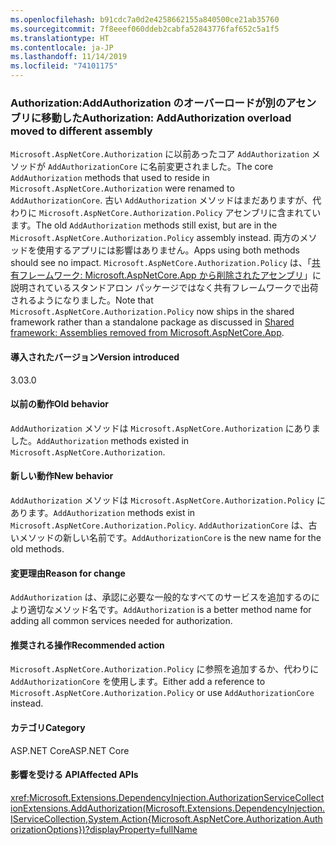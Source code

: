 ```yaml
---
ms.openlocfilehash: b91cdc7a0d2e4258662155a840500ce21ab35760
ms.sourcegitcommit: 7f8eeef060ddeb2cabfa52843776faf652c5a1f5
ms.translationtype: HT
ms.contentlocale: ja-JP
ms.lasthandoff: 11/14/2019
ms.locfileid: "74101175"
---
```

### <a name="authorization-addauthorization-overload-moved-to-different-assembly"></a><span data-ttu-id="49c22-101">Authorization:AddAuthorization のオーバーロードが別のアセンブリに移動した</span><span class="sxs-lookup"><span data-stu-id="49c22-101">Authorization: AddAuthorization overload moved to different assembly</span></span>

<span data-ttu-id="49c22-102">`Microsoft.AspNetCore.Authorization` に以前あったコア `AddAuthorization` メソッドが `AddAuthorizationCore` に名前変更されました。</span><span class="sxs-lookup"><span data-stu-id="49c22-102">The core `AddAuthorization` methods that used to reside in `Microsoft.AspNetCore.Authorization` were renamed to `AddAuthorizationCore`.</span></span> <span data-ttu-id="49c22-103">古い `AddAuthorization` メソッドはまだありますが、代わりに `Microsoft.AspNetCore.Authorization.Policy` アセンブリに含まれています。</span><span class="sxs-lookup"><span data-stu-id="49c22-103">The old `AddAuthorization` methods still exist, but are in the `Microsoft.AspNetCore.Authorization.Policy` assembly instead.</span></span> <span data-ttu-id="49c22-104">両方のメソッドを使用するアプリには影響はありません。</span><span class="sxs-lookup"><span data-stu-id="49c22-104">Apps using both methods should see no impact.</span></span> <span data-ttu-id="49c22-105">`Microsoft.AspNetCore.Authorization.Policy` は、「[共有フレームワーク: Microsoft.AspNetCore.App から削除されたアセンブリ](#shared-framework-assemblies-removed-from-microsoftaspnetcoreapp)」に説明されているスタンドアロン パッケージではなく共有フレームワークで出荷されるようになりました。</span><span class="sxs-lookup"><span data-stu-id="49c22-105">Note that `Microsoft.AspNetCore.Authorization.Policy` now ships in the shared framework rather than a standalone package as discussed in [Shared framework: Assemblies removed from Microsoft.AspNetCore.App](#shared-framework-assemblies-removed-from-microsoftaspnetcoreapp).</span></span>

#### <a name="version-introduced"></a><span data-ttu-id="49c22-106">導入されたバージョン</span><span class="sxs-lookup"><span data-stu-id="49c22-106">Version introduced</span></span>

<span data-ttu-id="49c22-107">3.0</span><span class="sxs-lookup"><span data-stu-id="49c22-107">3.0</span></span>

#### <a name="old-behavior"></a><span data-ttu-id="49c22-108">以前の動作</span><span class="sxs-lookup"><span data-stu-id="49c22-108">Old behavior</span></span>
<span data-ttu-id="49c22-109">`AddAuthorization` メソッドは `Microsoft.AspNetCore.Authorization` にありました。</span><span class="sxs-lookup"><span data-stu-id="49c22-109">`AddAuthorization` methods existed in `Microsoft.AspNetCore.Authorization`.</span></span>

#### <a name="new-behavior"></a><span data-ttu-id="49c22-110">新しい動作</span><span class="sxs-lookup"><span data-stu-id="49c22-110">New behavior</span></span>

<span data-ttu-id="49c22-111">`AddAuthorization` メソッドは `Microsoft.AspNetCore.Authorization.Policy` にあります。</span><span class="sxs-lookup"><span data-stu-id="49c22-111">`AddAuthorization` methods exist in `Microsoft.AspNetCore.Authorization.Policy`.</span></span> <span data-ttu-id="49c22-112">`AddAuthorizationCore` は、古いメソッドの新しい名前です。</span><span class="sxs-lookup"><span data-stu-id="49c22-112">`AddAuthorizationCore` is the new name for the old methods.</span></span>

#### <a name="reason-for-change"></a><span data-ttu-id="49c22-113">変更理由</span><span class="sxs-lookup"><span data-stu-id="49c22-113">Reason for change</span></span>

<span data-ttu-id="49c22-114">`AddAuthorization` は、承認に必要な一般的なすべてのサービスを追加するのにより適切なメソッド名です。</span><span class="sxs-lookup"><span data-stu-id="49c22-114">`AddAuthorization` is a better method name for adding all common services needed for authorization.</span></span>

#### <a name="recommended-action"></a><span data-ttu-id="49c22-115">推奨される操作</span><span class="sxs-lookup"><span data-stu-id="49c22-115">Recommended action</span></span>

<span data-ttu-id="49c22-116">`Microsoft.AspNetCore.Authorization.Policy` に参照を追加するか、代わりに `AddAuthorizationCore` を使用します。</span><span class="sxs-lookup"><span data-stu-id="49c22-116">Either add a reference to `Microsoft.AspNetCore.Authorization.Policy` or use `AddAuthorizationCore` instead.</span></span>

#### <a name="category"></a><span data-ttu-id="49c22-117">カテゴリ</span><span class="sxs-lookup"><span data-stu-id="49c22-117">Category</span></span>

<span data-ttu-id="49c22-118">ASP.NET Core</span><span class="sxs-lookup"><span data-stu-id="49c22-118">ASP.NET Core</span></span>

#### <a name="affected-apis"></a><span data-ttu-id="49c22-119">影響を受ける API</span><span class="sxs-lookup"><span data-stu-id="49c22-119">Affected APIs</span></span>

<xref:Microsoft.Extensions.DependencyInjection.AuthorizationServiceCollectionExtensions.AddAuthorization(Microsoft.Extensions.DependencyInjection.IServiceCollection,System.Action{Microsoft.AspNetCore.Authorization.AuthorizationOptions})?displayProperty=fullName>

<!--

#### Affected APIs

`M:Microsoft.Extensions.DependencyInjection.AuthorizationServiceCollectionExtensions.AddAuthorization(Microsoft.Extensions.DependencyInjection.IServiceCollection,System.Action{Microsoft.AspNetCore.Authorization.AuthorizationOptions})`

-->
